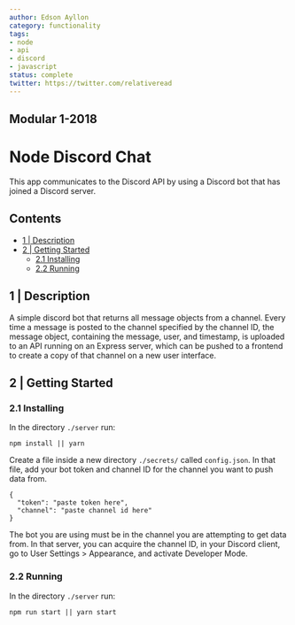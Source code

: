 ```yaml
---
author: Edson Ayllon
category: functionality
tags: 
- node
- api
- discord
- javascript
status: complete
twitter: https://twitter.com/relativeread
---
```


## Modular 1-2018 

# Node Discord Chat

This app communicates to the Discord API by using a Discord bot that has joined a Discord server.

## Contents

- [1 | Description](#1--description)
- [2 | Getting Started](#2--getting-started)
  - [2.1 Installing](#21-installing)
  - [2.2 Running](#22-running)

## 1 | Description

A simple discord bot that returns all message objects from a channel. Every time a message is posted to the channel specified by the channel ID, the message object, containing the message, user, and timestamp, is uploaded to an API running on an Express server, which can be pushed to a frontend to create a copy of that channel on a new user interface.

## 2 | Getting Started

### 2.1 Installing

In the directory `./server` run:

```
npm install || yarn
```

Create a file inside a new directory `./secrets/` called `config.json`. In that file, add your bot token and channel ID for the channel you want to push data from.

```
{
  "token": "paste token here",
  "channel": "paste channel id here"
}
```

The bot you are using must be in the channel you are attempting to get data from. In that server, you can acquire the channel ID, in your Discord client, go to User Settings > Appearance, and activate Developer Mode.

### 2.2 Running

In the directory `./server` run:

```
npm run start || yarn start
```
